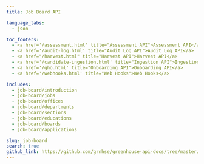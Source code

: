 ```yaml
---
title: Job Board API

language_tabs:
  - json

toc_footers:
  - <a href='/assessment.html' title="Assessment API">Assessment API</a>
  - <a href='/audit-log.html' title="Audit Log API">Audit Log API</a>
  - <a href="/harvest.html" title="Harvest API">Harvest API</a>
  - <a href='/candidate-ingestion.html' title="Ingestion API">Ingestion API</a>
  - <a href='/gho.html' title="Onboarding API">Onboarding API</a>
  - <a href='/webhooks.html' title="Web Hooks">Web Hooks</a>

includes:
  - job-board/introduction
  - job-board/jobs
  - job-board/offices
  - job-board/departments
  - job-board/sections
  - job-board/educations
  - job-board/boards
  - job-board/applications

slug: job-board
search: true
github_link: https://github.com/grnhse/greenhouse-api-docs/tree/master/source/includes/job-board
---
```

